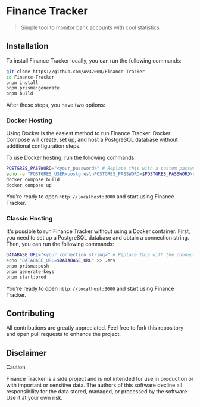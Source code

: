# Finance Tracker

> Simple tool to monitor bank accounts with cool statistics

## Installation

To install Finance Tracker locally, you can run the following commands:

```sh
git clone https://github.com/Av32000/Finance-Tracker
cd Finance-Tracker
pnpm install
pnpm prisma:generate
pnpm build
```

After these steps, you have two options:

### Docker Hosting

Using Docker is the easiest method to run Finance Tracker. Docker Compose will create, set up, and host a PostgreSQL database without additional configuration steps.

To use Docker hosting, run the following commands:

```sh
POSTGRES_PASSWORD="<your_password>" # Replace this with a custom password for the database
echo -e "POSTGRES_USER=postgres\nPOSTGRES_PASSWORD=$POSTGRES_PASSWORD\nPOSTGRES_DB=ft" >> .env
docker compose build
docker compose up
```

You're ready to open `http://localhost:3000` and start using Finance Tracker.

### Classic Hosting

It's possible to run Finance Tracker without using a Docker container. First, you need to set up a PostgreSQL database and obtain a connection string. Then, you can run the following commands:

```sh
DATABASE_URL="<your_connection_string>" # Replace this with the connection string of your PostgreSQL database
echo "DATABASE_URL=$DATABASE_URL" >> .env
pnpm prisma:push
pnpm generate-keys
pnpm start:prod
```

You're ready to open `http://localhost:3000` and start using Finance Tracker.

## Contributing

All contributions are greatly appreciated. Feel free to fork this repository and open pull requests to enhance the project.

## Disclaimer

> [!CAUTION]
> Finance Tracker is a side project and is not intended for use in production or with important or sensitive data. The authors of this software decline all responsibility for the data stored, managed, or processed by the software. Use it at your own risk.
